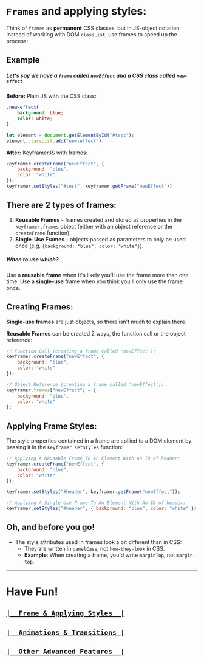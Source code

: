 # `Frames` and applying styles:
Think of `frames` as **permanent** CSS classes, but in JS-object notation. Instead of working with DOM `classList`, use frames to speed up the process:

## **Example** 
##### Let's say we have a `frame` called `newEffect` and a CSS class called `new-effect`
**Before:** Plain JS with the CSS class: 
```css
.new-effect{
    background: blue;
    color: white;
}
```
```js
let element = document.getElementById("#test");
element.classList.add("new-effect");
```
**After:** KeyframerJS with frames:
```js
keyframer.createFrame("newEffect", {
    background: "blue",
    color: "white"
});
keyframer.setStyles("#test", keyframer.getFrame("newEffect"))
```
## There are 2 types of frames:
1.  **Reusable Frames** - frames created and stored as properties in the `keyframer.frames` object (either with an object reference or the `createFrame` function).
2. **Single-Use Frames** - objects passed as parameters to only be used once (e.g. `{background: "blue", color: "white"}`).

##### When to use which?
Use a **reusable frame** when it's likely you'll use the frame more than one time.
Use a **single-use** frame when you think you'll only use the frame once.

## Creating Frames:
**Single-use frames** are just objects, so there isn't much to explain there.

**Reusable Frames** can be created 2 ways, the function call or the object reference:
```js
// Function Call (creating a frame called 'newEffect'): 
keyframer.createFrame("newEffect", {
    background: "blue",
    color: "white"
});
```
```js
// Object Reference (creating a frame called 'newEffect'):
keyframer.frames["newEffect"] = {
    background: "blue",
    color: "white"
};
```
## Applying Frame Styles:
The style properties contained in a frame are apllied to a DOM element by passing it in the `keyframer.setStyles` function:
```js
// Applying A Reusable Frame To An Element With An ID of header:
keyframer.createFrame("newEffect", {
    background: "blue",
    color: "white"
});

keyframer.setStyles("#header", keyframer.getFrame("newEffect"));
```
```js
// Applying A Single-Use Frame To An Element With An ID of header:
keyframer.setStyles("#header", { background: "blue", color: "white" });
```
## Oh, and before you go!
- The style attributes used in frames look a bit different than in CSS:
    - They are written in `camelCase`, not `how-they-look` in CSS.
    - **Example**: When creating a frame, you'd write `marginTop`, not `margin-top`.
---
# Have Fun!
## [`|__Frame_&_Applying Styles__|`]() 
## [`|__Animations_&_Transitions_|`]() 
## [`|__Other_Advanced_Features__|`]()


